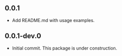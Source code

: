 ## 0.0.1

* Add README.md with usage examples.

## 0.0.1-dev.0

* Initial commit. This package is under construction.
